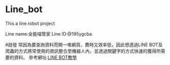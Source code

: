 # Line_bot
This a line robot project

Line name:全能喵管家
Line ID:@195ygcba

#啟發
常因為要查詢資料而開一堆網頁，費時又效率低，因此想透過LINE BOT及爬蟲的方式將常使用的資訊整合至機器人內，並透過關鍵字的方式快速的獲得所需要的資料。
參考網址:[LINE BOT教學](https://steam.oxxostudio.tw/category/python/example/line-bot.html)

